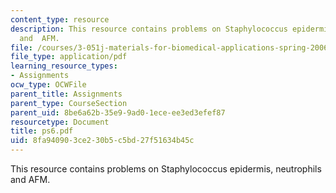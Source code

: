 ```yaml
---
content_type: resource
description: This resource contains problems on Staphylococcus epidermis, neutrophils
  and  AFM.
file: /courses/3-051j-materials-for-biomedical-applications-spring-2006/8fa940903ce230b5c5bd27f51634b45c_ps6.pdf
file_type: application/pdf
learning_resource_types:
- Assignments
ocw_type: OCWFile
parent_title: Assignments
parent_type: CourseSection
parent_uid: 8be6a62b-35e9-9ad0-1ece-ee3ed3efef87
resourcetype: Document
title: ps6.pdf
uid: 8fa94090-3ce2-30b5-c5bd-27f51634b45c
---
```

This resource contains problems on Staphylococcus epidermis, neutrophils and  AFM.


